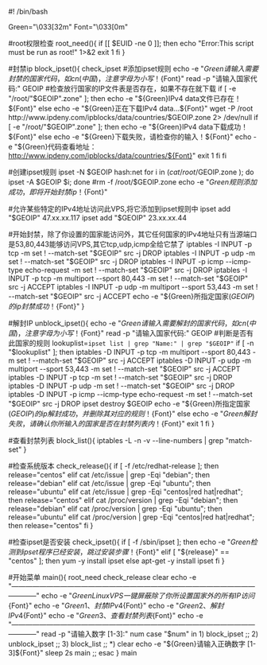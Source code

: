 #! /bin/bash

Green="\033[32m"
Font="\033[0m"

#root权限检查
root_need(){
    if [[ $EUID -ne 0 ]]; then
        echo "Error:This script must be run as root!" 1>&2
        exit 1
    fi
}

#封禁ip
block_ipset(){
check_ipset
#添加ipset规则
echo -e "${Green}请输入需要封禁的国家代码，如cn(中国)，注意字母为小写！${Font}"
read -p "请输入国家代码:" GEOIP
#检查放行国家的IP文件表是否存在，如果不存在就下载
if [ -e "/root/"$GEOIP".zone" ];
then
  echo -e "${Green}IPv4 data文件已存在！${Font}"
else
  echo -e "${Green}正在下载IPv4 data...${Font}"
  wget -P /root http://www.ipdeny.com/ipblocks/data/countries/$GEOIP.zone 2> /dev/null
  if [ -e "/root/"$GEOIP".zone" ];
  then
    echo -e "${Green}IPv4 data下载成功！${Font}"
  else
    echo -e "${Green}下载失败，请检查你的输入！${Font}"
    echo -e "${Green}代码查看地址：http://www.ipdeny.com/ipblocks/data/countries/${Font}"
    exit 1
    fi
fi

#创建ipset规则
ipset -N $GEOIP hash:net
for i in $(cat /root/$GEOIP.zone ); do ipset -A $GEOIP $i; done
#rm -f /root/$GEOIP.zone
echo -e "${Green}规则添加成功，即将开始封禁ip！${Font}"

#允许某些特定的IPv4地址访问此VPS,将它添加到ipset规则中
ipset add "$GEOIP" 47.xx.xx.117
ipset add "$GEOIP" 23.xx.xx.44

#开始封禁，除了你设置的国家能访问外，其它任何国家的IPv4地址只有当源端口是53,80,443能够访问VPS,其它tcp,udp,icmp全给它禁了
iptables -I INPUT -p tcp -m set ! --match-set "$GEOIP" src -j DROP
iptables -I INPUT -p udp -m set ! --match-set "$GEOIP" src -j DROP
iptables -I INPUT -p icmp --icmp-type echo-request -m set ! --match-set "$GEOIP" src -j DROP
iptables -I INPUT -p tcp -m multiport --sport 80,443 -m set ! --match-set "$GEOIP" src -j ACCEPT
iptables -I INPUT -p udp -m multiport --sport 53,443 -m set ! --match-set "$GEOIP" src -j ACCEPT
echo -e "${Green}所指定国家($GEOIP)的ip封禁成功！${Font}"
}

#解封IP
unblock_ipset(){
echo -e "${Green}请输入需要解封的国家代码，如cn(中国)，注意字母为小写！${Font}"
read -p "请输入国家代码:" GEOIP
#判断是否有此国家的规则
lookuplist=`ipset list | grep "Name:" | grep "$GEOIP"`
    if [ -n "$lookuplist" ]; then
	iptables -D INPUT -p tcp -m multiport --sport 80,443 -m set ! --match-set "$GEOIP" src -j ACCEPT
	iptables -D INPUT -p udp -m multiport --sport 53,443 -m set ! --match-set "$GEOIP" src -j ACCEPT
        iptables -D INPUT -p tcp -m set ! --match-set "$GEOIP" src -j DROP
	iptables -D INPUT -p udp -m set ! --match-set "$GEOIP" src -j DROP
	iptables -D INPUT -p icmp --icmp-type echo-request -m set ! --match-set "$GEOIP" src -j DROP
	ipset destroy $GEOIP
	echo -e "${Green}所指定国家($GEOIP)的ip解封成功，并删除其对应的规则！${Font}"
    else
	echo -e "${Green}解封失败，请确认你所输入的国家是否在封禁列表内！${Font}"
	exit 1
    fi
}

#查看封禁列表
block_list(){
	iptables -L -n -v --line-numbers | grep "match-set"
}

#检查系统版本
check_release(){
    if [ -f /etc/redhat-release ]; then
        release="centos"
    elif cat /etc/issue | grep -Eqi "debian"; then
        release="debian"
    elif cat /etc/issue | grep -Eqi "ubuntu"; then
        release="ubuntu"
    elif cat /etc/issue | grep -Eqi "centos|red hat|redhat"; then
        release="centos"
    elif cat /proc/version | grep -Eqi "debian"; then
        release="debian"
    elif cat /proc/version | grep -Eqi "ubuntu"; then
        release="ubuntu"
    elif cat /proc/version | grep -Eqi "centos|red hat|redhat"; then
        release="centos"
    fi
}

#检查ipset是否安装
check_ipset(){
    if [ -f /sbin/ipset ]; then
        echo -e "${Green}检测到ipset程序已经安装，跳过安装步骤！${Font}"
    elif [ "${release}" == "centos" ]; then
        yum -y install ipset
    else
        apt-get -y install ipset
    fi
}

#开始菜单
main(){
root_need
check_release
clear
echo -e "———————————————————————————————————————"
echo -e "${Green}Linux VPS一键屏蔽除了你所设置国家外的所有IP访问${Font}"
echo -e "${Green}1、封禁IPv4${Font}"
echo -e "${Green}2、解封IPv4${Font}"
echo -e "${Green}3、查看封禁列表${Font}"
echo -e "———————————————————————————————————————"
read -p "请输入数字 [1-3]:" num
case "$num" in
    1)
    block_ipset
    ;;
    2)
    unblock_ipset
    ;;
    3)
    block_list
    ;;
    *)
    clear
    echo -e "${Green}请输入正确数字 [1-3]${Font}"
    sleep 2s
    main
    ;;
    esac
}
main
